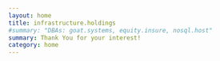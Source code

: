 ```yaml
---
layout: home
title: infrastructure.holdings
#summary: "DBAs: goat.systems, equity.insure, nosql.host"
summary: Thank You for your interest!
category: home
---
```

